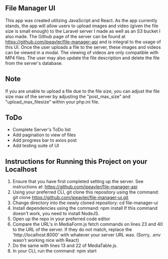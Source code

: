## File Manager UI
This app was created utilizing JavaScript and React. As the app currently stands, the app will allow users to upload images and video (given the file size is small enough) to the Laravel server I made as well as an S3 bucket I also made. The Github page of the server can be found at https://github.com/jpeavler/file-manager-api and is integral to the usage of this UI. Once the user uploads a file to the server, these images and videos can be viewed in a modal. The viewing of videos are only compatible with MP4 files. The user may also update the file description and delete the file from the server's database.

## Note

If you are unable to upload a file due to the file size, you can adjust the file size max of the server by adjusting the "post_max_size" and "upload_max_filesize" within your php.ini file.

## ToDo

- Complete Server's ToDo list
- Add pagination to view of files
- Add progress bar to axios post
- Add testing suite of UI

## Instructions for Running this Project on your Localhost
1. Ensure that you have first completed setting up the server.
    See instructions at: https://github.com/jpeavler/file-manager-api
2. Using your preferred CLI, git clone this repository using the command:
    git clone https://github.com/jpeavler/file-manager-ui.git
3. Change directory into the newly cloned repository: 
    cd file-manager-ui
4. Install dependencies using the command:
    npm install
    If this command doesn't work, you need to install NodeJS.
5. Open up the repo in your preferred code editor
6. Compare the URL's in MediaForm.js fetch commands on lines 23 and 40 to the
    URL of the server. If they do not match, replace the 'http://localhost:8000' with
    whatever your server URL was. (Sorry, .env wasn't working nice with React)
7. Do the same with lines 13 and 22 of MediaTable.js.
8. In your CLI, run the command:
    npm start